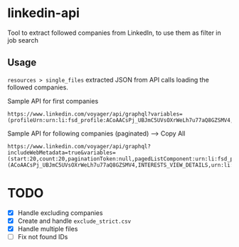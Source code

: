# linkedin-api
Tool to extract followed companies from LinkedIn, to use them as filter in job search

## Usage

`resources > single_files` extracted JSON from API calls loading the followed companies.

Sample API for first companies
```link
https://www.linkedin.com/voyager/api/graphql?variables=(profileUrn:urn:li:fsd_profile:ACoAACsPj_UBJmC5UVsOXrWeLh7u77aQ8GZSMV4,sectionType:interests,tabIndex:1)&queryId=voyagerIdentityDashProfileComponents.833eabb34214d6c6beae3e07db82ec41
```
Sample API for following companies (paginated) --> Copy All
```link
https://www.linkedin.com/voyager/api/graphql?includeWebMetadata=true&variables=(start:20,count:20,paginationToken:null,pagedListComponent:urn:li:fsd_profilePagedListComponent:(ACoAACsPj_UBJmC5UVsOXrWeLh7u77aQ8GZSMV4,INTERESTS_VIEW_DETAILS,urn:li:fsd_profileTabSection:COMPANIES_INTERESTS,NONE,en_US))&queryId=voyagerIdentityDashProfileComponents.a8c56b67fec7bf025d839566cbd89385
```

# TODO
- [X] Handle excluding companies
- [X] Create and handle `exclude_strict.csv`
- [X] Handle multiple files
- [ ] Fix not found IDs